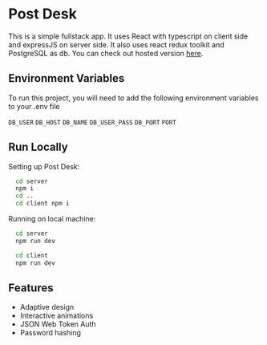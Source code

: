 
# Post Desk

This is a simple fullstack app. It uses React with typescript on client side and expressJS on server side. It also uses react redux toolkit and PostgreSQL as db. You can check out hosted version [here](https://post-desk-client-production.up.railway.app/).


## Environment Variables

To run this project, you will need to add the following environment variables to your .env file

`DB_USER`
`DB_HOST`
`DB_NAME`
`DB_USER_PASS`
`DB_PORT`
`PORT`


## Run Locally

Setting up Post Desk:

```bash
  cd server
  npm i
  cd ..
  cd client npm i
```

Running on local machine:
```bash
  cd server
  npm run dev
```
```bash
  cd client
  npm run dev
```


    
## Features

- Adaptive design
- Interactive animations
- JSON Web Token Auth
- Password hashing

